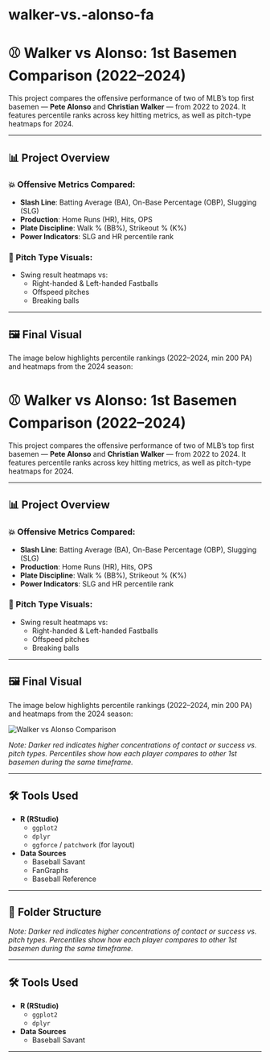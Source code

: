 # walker-vs.-alonso-fa
# ⚾ Walker vs Alonso: 1st Basemen Comparison (2022–2024)

This project compares the offensive performance of two of MLB’s top first basemen — **Pete Alonso** and **Christian Walker** — from 2022 to 2024. It features percentile ranks across key hitting metrics, as well as pitch-type heatmaps for 2024.

---

## 📊 Project Overview

### 💥 Offensive Metrics Compared:
- **Slash Line**: Batting Average (BA), On-Base Percentage (OBP), Slugging (SLG)
- **Production**: Home Runs (HR), Hits, OPS
- **Plate Discipline**: Walk % (BB%), Strikeout % (K%)
- **Power Indicators**: SLG and HR percentile rank

### 🎯 Pitch Type Visuals:
- Swing result heatmaps vs:
  - Right-handed & Left-handed Fastballs
  - Offspeed pitches
  - Breaking balls

---

## 🖼️ Final Visual

The image below highlights percentile rankings (2022–2024, min 200 PA) and heatmaps from the 2024 season:

# ⚾ Walker vs Alonso: 1st Basemen Comparison (2022–2024)

This project compares the offensive performance of two of MLB’s top first basemen — **Pete Alonso** and **Christian Walker** — from 2022 to 2024. It features percentile ranks across key hitting metrics, as well as pitch-type heatmaps for 2024.

---

## 📊 Project Overview

### 💥 Offensive Metrics Compared:
- **Slash Line**: Batting Average (BA), On-Base Percentage (OBP), Slugging (SLG)
- **Production**: Home Runs (HR), Hits, OPS
- **Plate Discipline**: Walk % (BB%), Strikeout % (K%)
- **Power Indicators**: SLG and HR percentile rank

### 🎯 Pitch Type Visuals:
- Swing result heatmaps vs:
  - Right-handed & Left-handed Fastballs
  - Offspeed pitches
  - Breaking balls

---

## 🖼️ Final Visual

The image below highlights percentile rankings (2022–2024, min 200 PA) and heatmaps from the 2024 season:

![Walker vs Alonso Comparison](walker_vs_alonso_comparison.png)

*Note: Darker red indicates higher concentrations of contact or success vs. pitch types. Percentiles show how each player compares to other 1st basemen during the same timeframe.*

---

## 🛠️ Tools Used

- **R (RStudio)**  
  - `ggplot2`  
  - `dplyr`  
  - `ggforce` / `patchwork` (for layout)  
- **Data Sources**  
  - Baseball Savant  
  - FanGraphs  
  - Baseball Reference  

---

## 📁 Folder Structure



*Note: Darker red indicates higher concentrations of contact or success vs. pitch types. Percentiles show how each player compares to other 1st basemen during the same timeframe.*

---

## 🛠️ Tools Used

- **R (RStudio)**  
  - `ggplot2`  
  - `dplyr`   
- **Data Sources**  
  - Baseball Savant    

---



